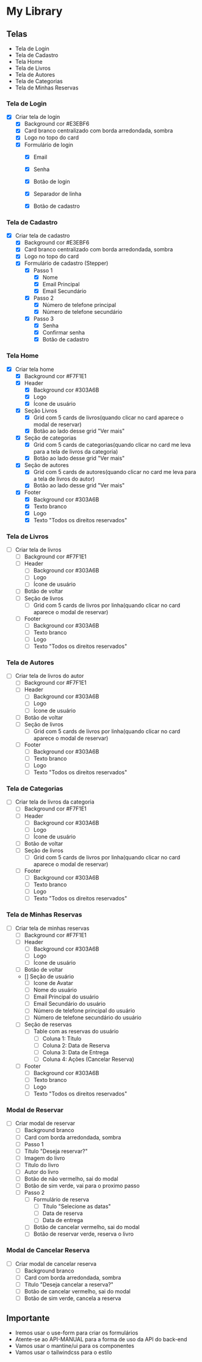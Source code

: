 # My Library

## Telas
- Tela de Login
- Tela de Cadastro
- Tela Home
- Tela de Livros
- Tela de Autores
- Tela de Categorias
- Tela de Minhas Reservas

### Tela de Login
- [X] Criar tela de login
    - [X] Background cor #E3EBF6
    - [X] Card branco centralizado com borda arredondada, sombra
    - [X] Logo no topo do card
    - [X] Formulário de login 
        - [X] Email
        - [X] Senha
        - [X] Botão de login
        - [X] Separador de linha
        - [X] Botão de cadastro


### Tela de Cadastro
- [X] Criar tela de cadastro
    - [X] Background cor #E3EBF6
    - [X] Card branco centralizado com borda arredondada, sombra
    - [X] Logo no topo do card
    - [X] Formulário de cadastro (Stepper)
        - [X] Passo 1
            - [X] Nome
            - [X] Email Principal
            - [X] Email Secundário
        - [X] Passo 2
            - [X] Número de telefone principal 
            - [X] Número de telefone secundário
        - [X] Passo 3
            - [X] Senha
            - [X] Confirmar senha
            - [X] Botão de cadastro
 
### Tela Home
- [X] Criar tela home
    - [X] Background cor #F7F1E1
    - [X] Header
        - [X] Background cor #303A6B
        - [X] Logo
        - [X] Ícone de usuário
    - [X] Seção Livros
        - [X] Grid com 5 cards de livros(quando clicar no card aparece o modal de reservar)
        - [X] Botão ao lado desse grid "Ver mais"
    - [X] Seção de categorias
        - [X] Grid com 5 cards de categorias(quando clicar no card me leva para a tela de livros da categoria)
        - [X] Botão ao lado desse grid "Ver mais"
    - [X] Seção de autores
        - [X] Grid com 5 cards de autores(quando clicar no card me leva para a tela de livros do autor)
        - [X] Botão ao lado desse grid "Ver mais"
    - [X] Footer
        - [X] Background cor #303A6B
        - [X] Texto branco
        - [X] Logo
        - [X] Texto "Todos os direitos reservados"

### Tela de Livros
- [ ] Criar tela de livros
    - [ ] Background cor #F7F1E1
    - [ ] Header
        - [ ] Background cor #303A6B
        - [ ] Logo
        - [ ] Ícone de usuário
    - [ ] Botão de voltar
    - [ ] Seção de livros
        - [ ] Grid com 5 cards de livros por linha(quando clicar no card aparece o modal de reservar)
    - [ ] Footer
        - [ ] Background cor #303A6B
        - [ ] Texto branco
        - [ ] Logo
        - [ ] Texto "Todos os direitos reservados"

### Tela de Autores
- [ ] Criar tela de livros do autor
    - [ ] Background cor #F7F1E1
    - [ ] Header
        - [ ] Background cor #303A6B
        - [ ] Logo
        - [ ] Ícone de usuário
    - [ ] Botão de voltar
    - [ ] Seção de livros
        - [ ] Grid com 5 cards de livros por linha(quando clicar no card aparece o modal de reservar)
    - [ ] Footer
        - [ ] Background cor #303A6B
        - [ ] Texto branco
        - [ ] Logo
        - [ ] Texto "Todos os direitos reservados"

### Tela de Categorias
- [ ] Criar tela de livros da categoria
    - [ ] Background cor #F7F1E1
    - [ ] Header
        - [ ] Background cor #303A6B
        - [ ] Logo
        - [ ] Ícone de usuário
    - [ ] Botão de voltar
    - [ ] Seção de livros
        - [ ] Grid com 5 cards de livros por linha(quando clicar no card aparece o modal de reservar)
    - [ ] Footer
        - [ ] Background cor #303A6B
        - [ ] Texto branco
        - [ ] Logo
        - [ ] Texto "Todos os direitos reservados"

### Tela de Minhas Reservas
- [ ] Criar tela de minhas reservas
    - [ ] Background cor #F7F1E1
    - [ ] Header
        - [ ] Background cor #303A6B
        - [ ] Logo
        - [ ] Ícone de usuário
    - [ ] Botão de voltar
    - [] Seção de usuário
        - [ ] Icone de Avatar
        - [ ] Nome do usuário
        - [ ] Email Principal do usuário
        - [ ] Email Secundário do usuário
        - [ ] Número de telefone principal do usuário
        - [ ] Número de telefone secundário do usuário
    - [ ] Seção de reservas
        - [ ] Table com as reservas do usuário
            - [ ] Coluna 1: Título
            - [ ] Coluna 2: Data de Reserva
            - [ ] Coluna 3: Data de Entrega
            - [ ] Coluna 4: Ações (Cancelar Reserva)
    - [ ] Footer
        - [ ] Background cor #303A6B
        - [ ] Texto branco
        - [ ] Logo
        - [ ] Texto "Todos os direitos reservados"

### Modal de Reservar
- [ ] Criar modal de reservar
    - [ ] Background branco
    - [ ] Card com borda arredondada, sombra
    - [ ] Passo 1
    - [ ] Título "Deseja reservar?"
    - [ ] Imagem do livro
    - [ ] Título do livro
    - [ ] Autor do livro
    - [ ] Botão de não vermelho, sai do modal
    - [ ] Botão de sim verde, vai para o proximo passo
    - [ ] Passo 2
        - [ ] Formulário de reserva
            - [ ] Título "Selecione as datas"
            - [ ] Data de reserva
            - [ ] Data de entrega
        - [ ] Botão de cancelar vermelho, sai do modal
        - [ ] Botão de reservar verde, reserva o livro

### Modal de Cancelar Reserva
- [ ] Criar modal de cancelar reserva
    - [ ] Background branco
    - [ ] Card com borda arredondada, sombra
    - [ ] Título "Deseja cancelar a reserva?"
    - [ ] Botão de cancelar vermelho, sai do modal
    - [ ] Botão de sim verde, cancela a reserva

## Importante
- Iremos usar o use-form para criar os formulários
- Atente-se ao API-MANUAL para a forma de uso da API do back-end
- Vamos usar o mantine/ui para os componentes
- Vamos usar o tailwindcss para o estilo

